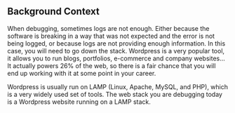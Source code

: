 ## Background Context


When debugging, sometimes logs are not enough. Either because the software is breaking in
a way that was not expected and the error is not being logged, or because logs are not providing
enough information. In this case, you will need to go down the stack.
Wordpress is a very popular tool, it allows you to run blogs, portfolios, e-commerce and company websites…
It actually powers 26% of the web, so there is a fair chance that you will end up working with it at some point in your career.

Wordpress is usually run on LAMP (Linux, Apache, MySQL, and PHP), which is a very widely used set of tools.
The web stack you are debugging today is a Wordpress website running on a LAMP stack.
